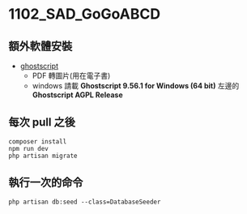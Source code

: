 # 1102_SAD_GoGoABCD

## 額外軟體安裝
- [ghostscript](https://www.ghostscript.com/releases/gsdnld.html)
  - PDF 轉圖片(用在電子書)
  - windows 請載 **Ghostscript 9.56.1 for Windows (64 bit)** 左邊的 **Ghostscript AGPL Release**

## 每次 pull 之後
```
composer install
npm run dev
php artisan migrate
```

## 執行一次的命令
```
php artisan db:seed --class=DatabaseSeeder
```